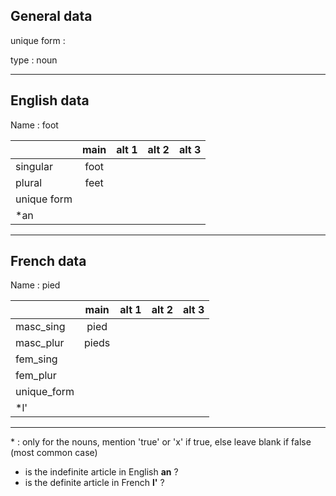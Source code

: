 ## General data

unique form :

type : noun

---

## English data

Name : foot

|             | main | alt 1 | alt 2 | alt 3 |
| :---------- | :--: | :---: | :---: | ----- |
| singular    | foot |       |       |       |
| plural      | feet |       |       |       |
| unique form |      |       |       |       |
| \*an        |      |       |       |       |

---

## French data

Name : pied

|             | main  | alt 1 | alt 2 | alt 3 |
| :---------- | :---: | :---: | :---: | :---: |
| masc_sing   | pied  |       |       |       |
| masc_plur   | pieds |       |       |       |
| fem_sing    |       |       |       |       |
| fem_plur    |       |       |       |       |
| unique_form |       |       |       |       |
| \*l'        |       |       |       |       |

---

\* : only for the nouns, mention 'true' or 'x' if true, else leave blank if false (most common case)

- is the indefinite article in English **an** ?
- is the definite article in French **l'** ?
